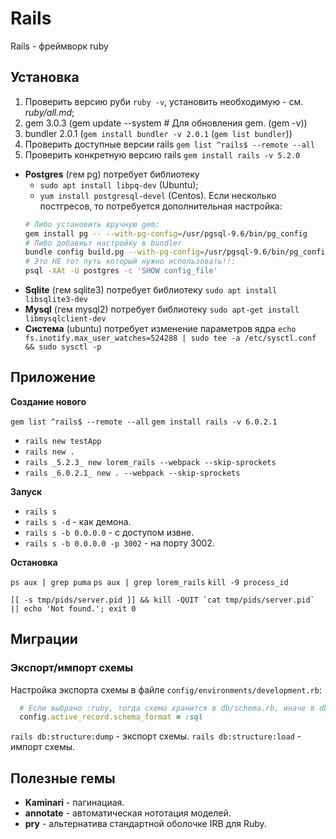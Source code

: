 # Rails

Rails - фреймворк ruby

## Установка

1. Проверить версию руби `ruby -v`, установить необходимую - см. _ruby/all.md_;
2. gem 3.0.3 (gem update --system # Для обновления gem. (gem -v))
3. bundler 2.0.1 (`gem install bundler -v 2.0.1` (`gem list bundler`))
4. Проверить доступные версии rails `gem list ^rails$ --remote --all`
5. Проверить конкретную версию rails `gem install rails -v 5.2.0`

* __Postgres__ (гем pg) потребует библиотеку
  * `sudo apt install libpq-dev` (Ubuntu);
  * `yum install postgresql-devel` (Centos).
  Если несколько постгресов, то потребуется дополнительная настройка:
  ```bash
  # Либо установить вручную gem:
  gem install pg -- --with-pg-config=/usr/pgsql-9.6/bin/pg_config
  # Либо добавиьт настройку в bundler
  bundle config build.pg --with-pg-config=/usr/pgsql-9.6/bin/pg_config
  # Это НЕ тот путь который нужно использовать!!:
  psql -XAt -U postgres -c 'SHOW config_file'
  ```
* __Sqlite__ (гем sqlite3) потребует библиотеку `sudo apt install libsqlite3-dev`
* __Mysql__ (гем mysql2) потребует библиотеку `sudo apt-get install libmysqlclient-dev`
* __Система__ (ubuntu) потребует изменение параметров ядра `echo fs.inotify.max_user_watches=524288 | sudo tee -a /etc/sysctl.conf && sudo sysctl -p`


## Приложение

__Создание нового__

`gem list ^rails$ --remote --all`
`gem install rails -v 6.0.2.1`

* `rails new testApp`
* `rails new .`
* `rails _5.2.3_ new lorem_rails --webpack --skip-sprockets`
* `rails _6.0.2.1_ new . --webpack --skip-sprockets`

__Запуск__

* `rails s`
* `rails s -d` - как демона.
* `rails s -b 0.0.0.0` - с доступом извне.
* `rails s -b 0.0.0.0 -p 3002` - на порту 3002.

__Остановка__

`ps aux | grep puma`
`ps aux | grep lorem_rails`
`kill -9 process_id`

```
[[ -s tmp/pids/server.pid ]] && kill -QUIT `cat tmp/pids/server.pid` || echo 'Not found.'; exit 0
```

## Миграции

### Экспорт/импорт схемы

Настройка экспорта схемы в файле `config/environments/development.rb`:

```ruby
  # Если выбрано :ruby, тогда схема хранится в db/schema.rb, иначе в db/structure.sql
  config.active_record.schema_format = :sql
```

`rails db:structure:dump` - экспорт схемы.
`rails db:structure:load` - импорт схемы.


## Полезные гемы

* __Kaminari__ - пагинациая.
* __annotate__ - автоматическая нототация моделей.
* __pry__ - альтернатива стандартной оболочке IRB для Ruby.
